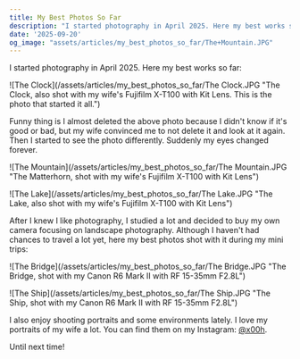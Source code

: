```yaml
---
title: My Best Photos So Far
description: "I started photography in April 2025. Here my best works so far."
date: '2025-09-20'
og_image: "assets/articles/my_best_photos_so_far/The+Mountain.JPG"
---
```


I started photography in April 2025. Here my best works so far:

![The Clock](/assets/articles/my_best_photos_so_far/The Clock.JPG "The Clock, also shot with my wife's Fujifilm X-T100 with Kit Lens. This is the photo that started it all.")

Funny thing is I almost deleted the above photo because I didn't know if it's good or bad, but my wife convinced me to not delete it and look at it again. Then I started to see the photo differently. Suddenly my eyes changed forever.

![The Mountain](/assets/articles/my_best_photos_so_far/The Mountain.JPG "The Matterhorn, shot with my wife's Fujifilm X-T100 with Kit Lens")

![The Lake](/assets/articles/my_best_photos_so_far/The Lake.JPG "The Lake, also shot with my wife's Fujifilm X-T100 with Kit Lens")

After I knew I like photography, I studied a lot and decided to buy my own camera focusing on landscape photography. Although I haven't had chances to travel a lot yet, here my best photos shot with it during my mini trips:

![The Bridge](/assets/articles/my_best_photos_so_far/The Bridge.JPG "The Bridge, shot with my Canon R6 Mark II with RF 15-35mm F2.8L")

![The Ship](/assets/articles/my_best_photos_so_far/The Ship.JPG "The Ship, shot with my Canon R6 Mark II with RF 15-35mm F2.8L")

I also enjoy shooting portraits and some environments lately. I love my portraits of my wife a lot. You can find them on my Instagram: [@x00h](https://www.instagram.com/x00h/).

Until next time!
